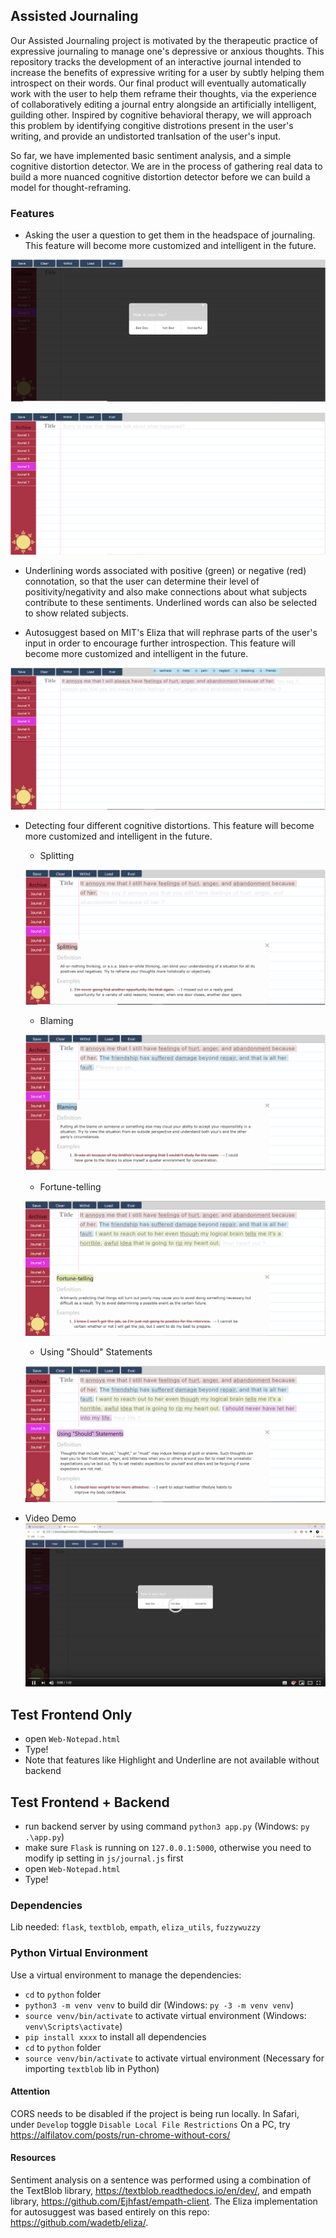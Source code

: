 ## Assisted Journaling
Our Assisted Journaling project is motivated by the therapeutic practice of expressive journaling to manage one's depressive or anxious thoughts. This repository tracks the development of an interactive journal intended to increase the benefits of expressive writing for a user by subtly helping them introspect on their words. Our final product will eventually automatically work with the user to help them reframe their thoughts, via the experience of collaboratively editing a journal entry alongside an artificially intelligent, guilding other. Inspired by cognitive behavioral therapy, we will approach this problem by identifying congitive distrotions present in the user's writing, and provide an undistorted tranlsation of the user's input. 

So far, we have implemented basic sentiment analysis, and a simple cognitive distortion detector. We are in the process of gathering real data to build a more nuanced cognitive distortion detector before we can build a model for thought-reframing.

### Features
* Asking the user a question to get them in the headspace of journaling. This feature will become more customized and intelligent in the future. 

![Welcome_Question](/screenshots/screenshot1.png)

![Welcome_Question2](/screenshots/screenshot2.PNG)

* Underlining words associated with positive (green) or negative (red) connotation, so that the user can determine their level of positivity/negativity and also make connections about what subjects contribute to these sentiments. Underlined words can also be selected to show related subjects. 

* Autosuggest based on MIT's Eliza that will rephrase parts of the user's input in order to encourage further introspection. This feature will become more customized and intelligent in the future. 

![Sentiment](/screenshots/screenshot3.PNG)

* Detecting four different cognitive distortions. This feature will become more customized and intelligent in the future. 

    * Splitting

    ![Splitting](/screenshots/screenshot4.PNG)

    * Blaming

    ![Splitting](/screenshots/screenshot5.PNG)

    * Fortune-telling

    ![Splitting](/screenshots/screenshot6.PNG)

    * Using "Should" Statements

    ![Splitting](/screenshots/screenshot7.PNG)

* Video Demo
[![Demo Video](/screenshots/videoshot.png)](https://youtu.be/Cgnsm-mMLqU)


## Test Frontend Only
- open `Web-Notepad.html`
- Type!
- Note that features like Highlight and Underline are not available without backend


## Test Frontend + Backend
- run backend server by using command `python3 app.py` (Windows: `py .\app.py`)
- make sure `Flask` is running on `127.0.0.1:5000`, otherwise you need to modify ip setting in `js/journal.js` first
- open `Web-Notepad.html`
- Type!

### Dependencies
Lib needed: `flask`, `textblob`, `empath`, `eliza_utils`, `fuzzywuzzy`

### Python Virtual Environment
Use a virtual environment to manage the dependencies:
- `cd` to `python` folder
- `python3 -m venv venv` to build dir (Windows: `py -3 -m venv venv`)
- `source venv/bin/activate` to activate virtual environment (Windows: `venv\Scripts\activate`)
- `pip install xxxx` to install all dependencies
- `cd` to `python` folder
- `source venv/bin/activate` to activate virtual environment (Necessary for importing `textblob` lib in Python)


#### Attention
CORS needs to be disabled if the project is being run locally. In Safari, under `Develop` toggle `Disable Local File Restrictions`
On a PC, try https://alfilatov.com/posts/run-chrome-without-cors/

#### Resources
Sentiment analysis on a sentence was performed using a combination of the TextBlob library, https://textblob.readthedocs.io/en/dev/, and empath library, https://github.com/Ejhfast/empath-client.
The Eliza implementation for autosuggest was based entirely on this repo: https://github.com/wadetb/eliza/.
